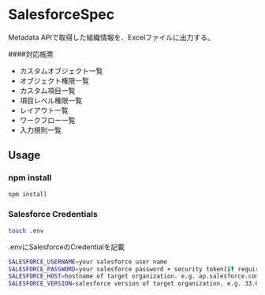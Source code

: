 SalesforceSpec
============
Metadata APIで取得した組織情報を、Excelファイルに出力する。

####対応帳票
* カスタムオブジェクト一覧
* オブジェクト権限一覧
* カスタム項目一覧
* 項目レベル権限一覧
* レイアウト一覧
* ワークフロー一覧
* 入力規則一覧

Usage
------------

### npm install

```bash
npm install
```

### Salesforce Credentials

```bash
touch .env
```

.envにSalesforceのCredentialを記載

```bash
SALESFORCE_USERNAME=your salesforce user name
SALESFORCE_PASSWORD=your salesforce password + security token(if required)
SALESFORCE_HOST=hostname of target organization. e.g. ap.salesforce.com
SALESFORCE_VERSION=salesforce version of target organization. e.g. 33.0
```

 


